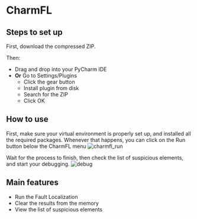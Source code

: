 # CharmFL

## Steps to set up 

 First, download the compressed ZIP. 
 
 Then: 
- Drag and drop into your PyCharm IDE
- **Or** Go to Settings/Plugins
   - Click the gear button
   - Install plugin from disk
   - Search for the ZIP
   - Click OK

## How to use

First, make sure your virtual environment is properly set up, and installed all the required packages.
Whenever that happens, you can click on the Run button below the CharmFL menu
![charmfl_run](https://user-images.githubusercontent.com/17518412/123008666-98c00c00-d3bb-11eb-8159-b9c96b0fb300.PNG)

Wait for the process to finish, then check the list of suspicious elements, and start your debugging.
![debug](https://user-images.githubusercontent.com/17518412/123008761-c5742380-d3bb-11eb-95d6-11fa9d1910e3.PNG)



## Main features
- Run the Fault Localization
- Clear the results from the memory
- View the list of suspicious elements
